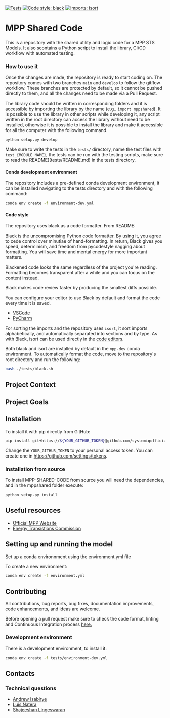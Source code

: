 [![Tests](https://github.com/systemiqofficial/mpp-shared-code/actions/workflows/testing.yml/badge.svg)](https://github.com/systemiqofficial/mpp-shared-code/actions/workflows/testing.yml)
[![Code style: black](https://img.shields.io/badge/code%20style-black-000000.svg)](https://github.com/psf/black)
[![Imports: isort](https://img.shields.io/badge/%20imports-isort-%231674b1?style=flat&labelColor=ef8336)](https://pycqa.github.io/isort/)


# MPP Shared Code

This is a repository with the shared utility and logic code for a MPP STS Models. It also scontains a Python script to install the library, CI/CD workflow with automated testing.


### How to use it

Once the changes are made, the repository is ready to start coding on. The repository comes with two branches `main` and `develop` to follow the gitflow workflow. These branches are protected by default, so it cannot be pushed directly to them, and all the changes need to be made via a Pull Request.

The library code should be written in corresponding folders and it is accessible by importing the library by the name (e.g.. `import mppshared`). It is possible to use the library in other scripts while developing it, any script written in the root directory can access the library without need to be installed, otherwise it is possible to install the library and make it accessible for all the computer with the following command.

```bash
python setup.py develop
```

Make sure to write the tests in the `tests/` directory, name the test files with `test_{MODULE_NAME}`, the tests can be run with the testing scripts, make sure to read the README](tests/README.md) in the tests directory.

#### Conda development environment

The repository includes a pre-defined conda development environment, it can be installed navigating to the tests directory and with the following command:

```bash
conda env create -f environment-dev.yml
```

#### Code style

The repository uses black as a code formatter. From README:

Black is the uncompromising Python code formatter. By using it, you agree to cede control over minutiae of hand-formatting. In return, Black gives you speed, determinism, and freedom from pycodestyle nagging about formatting. You will save time and mental energy for more important matters.

Blackened code looks the same regardless of the project you're reading. Formatting becomes transparent after a while and you can focus on the content instead.

Black makes code review faster by producing the smallest diffs possible.

You can configure your editor to use Black by default and format the code every time it is saved.

+ [VSCode](https://code.visualstudio.com/docs/python/editing#_formatting)
+ [PyCharm](https://black.readthedocs.io/en/stable/integrations/editors.html#pycharm-intellij-idea)

For sorting the imports and the repository uses `isort`, it sort imports alphabetically, and automatically separated into sections and by type. As with Black, isort can be used directly in the [code editors](https://github.com/pycqa/isort/wiki/isort-Plugins).

Both black and isort are installed by default in the `mpp-dev` conda environment. To automatically format the code, move to the repository's root directory and run the following:

```bash
bash ./tests/black.sh
```

## Project Context

## Project Goals

## Installation

To install it with pip directly from GitHub:

```bash
pip install git+https://${YOUR_GITHUB_TOKEN}@github.com/systemiqofficial/mpp-shared-code.git
```

Change the `YOUR_GITHUB_TOKEN` to your personal access token. You can create one in https://github.com/settings/tokens.

### Installation from source

To install MPP-SHARED-CODE from source you will need the dependencies, and in the mppshared folder execute:

```bash
python setup.py install
```

## Useful resources

+ [Official MPP Website](https://missionpossiblepartnership.org/)
+ [Energy Transistions Commission](https://www.energy-transitions.org/)

## Setting up and running the model
Set up a conda environnment using the environment.yml file

To create a new environment:

```bash
conda env create -f environment.yml
```

## Contributing

All contributions, bug reports, bug fixes, documentation improvements, code enhancements, and ideas are welcome.

Before opening a pull request make sure to check the code format, linting and Continuous Integration process [here.](tests/README.md)

### Development environment

There is a development environment, to install it:

```bash
conda env create -f tests/environment-dev.yml
```

## Contacts

### Technical questions

- [Andrew Isabirye](andrew.isabirye@systemiq.earth)
- [Luis Natera](luis.natera@systemiq.earth)
- [Shajeeshan Lingeswaran](shajeeshan.lingeswaran@systemiq.earth)
